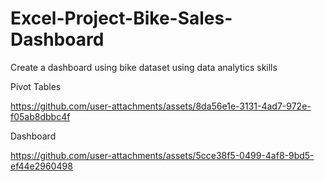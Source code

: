 # Excel-Project-Bike-Sales-Dashboard
Create a dashboard using bike dataset using data analytics skills 

Pivot Tables

https://github.com/user-attachments/assets/8da56e1e-3131-4ad7-972e-f05ab8dbbc4f

Dashboard

https://github.com/user-attachments/assets/5cce38f5-0499-4af8-9bd5-ef44e2960498




